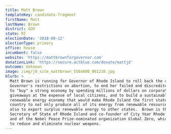 ```yaml
---
title: Matt Brown
templateKey: candidate-fragment
firstName: Matt
lastName: Brown
district: GOV
state: RI
electionDate: '2018-09-12'
electionType: primary
office: house
incumbent: false
website: 'https://mattbrownforgovernor.com'
donationLink: 'https://secure.actblue.com/donate/mattjd'
outcome: Unknown
image: /img/jd_site_mattbrown_550x600_061218.jpg
blurb: >
  Matt Brown is running for Governor of Rhode Island to roll back the current
  Governor's restrictions on abortion, to end her failed and discredited attempt
  to "buy" a strong economy by spending millions of dollars on corporate
  giveaways at the expense of local citizens, and to build a sustainable local
  renewable energy economy that would make Rhode Island the first state in the
  country to not only produce all of its energy from renewable resources, but
  also to export surplus renewable energy to other states.  Brown is the former
  Secretary of State of Rhode Island and co-founder of City Year Rhode Island
  and of the Nobel Peace Prize-nominated organization Global Zero, which works
  to reduce and eliminate nuclear weapons.
---
```


